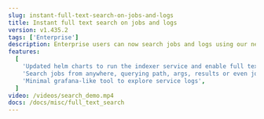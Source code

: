 ```yaml
---
slug: instant-full-text-search-on-jobs-and-logs
title: Instant full text search on jobs and logs
version: v1.435.2
tags: ['Enterprise']
description: Enterprise users can now search jobs and logs using our new indexer service powered by the rust search engine Tantivy
features:
  [
    'Updated helm charts to run the indexer service and enable full text search',
    'Search jobs from anywhere, querying path, args, results or even job logs',
    'Minimal grafana-like tool to explore service logs',
  ]
video: /videos/search_demo.mp4
docs: /docs/misc/full_text_search
---
```


